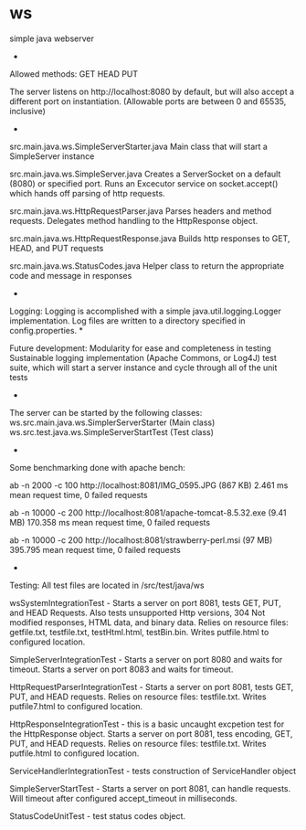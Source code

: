 # ws
simple java webserver

*

Allowed methods:
GET
HEAD
PUT

The server listens on http://localhost:8080 by default, but will also accept a different port on instantiation. (Allowable ports are between 0 and 65535, inclusive)

*

src.main.java.ws.SimpleServerStarter.java
Main class that will start a SimpleServer instance

src.main.java.ws.SimpleServer.java
Creates a ServerSocket on a default (8080) or specified port. Runs an Excecutor service on socket.accept() which hands off parsing of http requests.

src.main.java.ws.HttpRequestParser.java
Parses headers and method requests. Delegates method handling to the HttpResponse object.

src.main.java.ws.HttpRequestResponse.java
Builds http responses to GET, HEAD, and PUT requests

src.main.java.ws.StatusCodes.java
Helper class to return the appropriate code and message in responses

*
Logging:
Logging is accomplished with a simple java.util.logging.Logger implementation. Log files are written to a directory specified in config.properties. 
*

Future development:
Modularity for ease and completeness in testing
Sustainable logging implementation (Apache Commons, or Log4J)
test suite, which will start a server instance and cycle through all of the unit tests

*

The server can be started by the following classes:
ws.src.main.java.ws.SimplerServerStarter (Main class)
ws.src.test.java.ws.SimpleServerStartTest (Test class)

*

Some benchmarking done with apache bench:

ab -n 2000 -c 100 http://localhost:8081/IMG_0595.JPG (867 KB)
2.461 ms mean request time, 0 failed requests

ab -n 10000 -c 200 http://localhost:8081/apache-tomcat-8.5.32.exe (9.41 MB)
170.358 ms mean request time, 0 failed requests

ab -n 10000 -c 200 http://localhost:8081/strawberry-perl.msi (97 MB)
395.795 mean request time, 0 failed requests

*

Testing:
All test files are located in /src/test/java/ws

wsSystemIntegrationTest - Starts a server on port 8081, tests GET, PUT, and HEAD Requests. Also tests unsupported Http versions, 304 Not modified responses, HTML data, and binary data. Relies on resource files: getfile.txt, testfile.txt, testHtml.html, testBin.bin. Writes putfile.html to configured location.

SimpleServerIntegrationTest - Starts a server on port 8080 and waits for timeout. Starts a server on port 8083 and waits for timeout.

HttpRequestParserIntegrationTest - Starts a server on port 8081, tests GET, PUT, and HEAD requests. Relies on resource files: testfile.txt. Writes putfile7.html to configured location.

HttpResponseIntegrationTest - this is a basic uncaught excpetion test for the HttpResponse object. Starts a server on port 8081, tess encoding, GET, PUT, and HEAD requests. Relies on resource files: testfile.txt. Writes putfile.html to configured location.

ServiceHandlerIntegrationTest - tests construction of ServiceHandler object

SimpleServerStartTest - Starts a server on port 8081, can handle requests. Will timeout after configured accept_timeout in milliseconds.

StatusCodeUnitTest - test status codes object.
